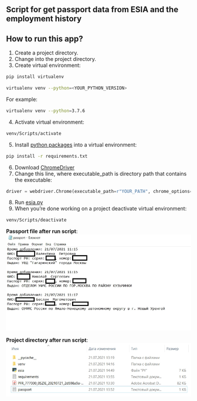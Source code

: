## Script for get passport data from ESIA and the employment history

## How to run this app?
1) Create a project directory.
2) Change into the project directory.
3) Create virtual environment: 
  ```bash
  pip install virtualenv
  ```
  ```bash
  virtualenv venv --python=<YOUR_PYTHON_VERSION>
  ``` 
  For example: 
  ```bash 
  virtualenv venv --python=3.7.6
  ```
4) Activate virtual environment: 
  ```bash 
  venv/Scripts/activate
  ```
5) Install [python packages](https://github.com/ZaytsevNS/esia_get_data/blob/main/requirements.txt) into a virtual environment:
  ```bash 
  pip install -r requirements.txt
  ```
6) Download [ChromeDriver](https://chromedriver.chromium.org/downloads)
7) Change this line, where executable_path is directory path that contains the executable:
  ```python
  driver = webdriver.Chrome(executable_path=r"YOUR_PATH", chrome_options=options)
  ```
8) Run [esia.py](https://github.com/ZaytsevNS/esia_get_data/blob/main/esia.py)
9) When you’re done working on a project deactivate virtual environment: 
  ```bash 
  venv/Scripts/deactivate
  ```
  
**Passport file after run script**:
![PassportFile](https://github.com/ZaytsevNS/esia_get_data/blob/main/passport.jpg)

**Project directory after run script**:
![Directory](https://github.com/ZaytsevNS/esia_get_data/blob/main/directory.jpg)
